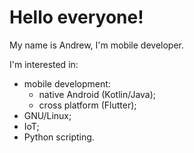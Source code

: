 # Hello everyone! 

My name is Andrew, I'm mobile developer. 

I'm interested in:

  - mobile development:
    - native Android (Kotlin/Java);
    - cross platform (Flutter);
  - GNU/Linux;
  - IoT;
  - Python scripting.
